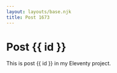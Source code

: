 ```yaml
---
layout: layouts/base.njk
title: Post 1673
---
```


# Post {{ id }}

This is post {{ id }} in my Eleventy project.
